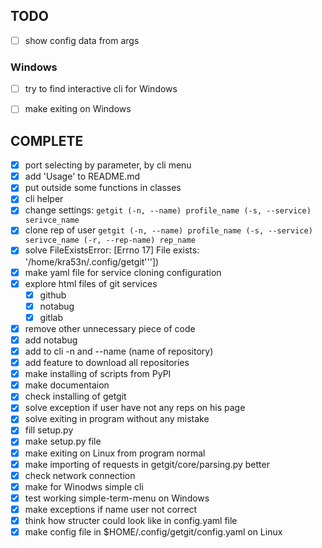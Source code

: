 ## TODO

- [ ] show config data from args


### Windows

- [ ] try to find interactive cli for Windows
- [ ] make exiting on Windows


## COMPLETE

- [x] port selecting by parameter, by cli menu
- [x] add 'Usage' to README.md
- [x] put outside some functions in classes
- [x] cli helper
- [x] change settings: `getgit (-n, --name) profile_name (-s, --service) serivce_name`
- [x] clone rep of user `getgit (-n, --name) profile_name (-s, --service) serivce_name (-r, --rep-name) rep_name`
- [x] solve FileExistsError: [Errno 17] File exists: '/home/kra53n/.config/getgit'''])
- [x] make yaml file for service cloning configuration
- [x] explore html files of git services
  - [x] github
  - [x] notabug
  - [x] gitlab
- [x] remove other unnecessary piece of code
- [x] add notabug
- [x] add to cli -n and --name (name of repository)
- [x] add feature to download all repositories
- [x] make installing of scripts from PyPI
- [x] make documentaion
- [x] check installing of getgit
- [x] solve exception if user have not any reps on his page
- [x] solve exiting in program without any mistake
- [x] fill setup.py
- [x] make setup.py file
- [x] make exiting on Linux from program normal
- [x] make importing of requests in getgit/core/parsing.py better
- [x] check network connection
- [x] make for Winodws simple cli
- [x] test working simple-term-menu on Windows
- [x] make exceptions if name user not correct
- [x] think how structer could look like in config.yaml file
- [x] make config file in $HOME/.config/getgit/config.yaml on Linux
